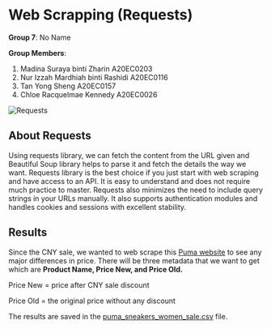 # **Web Scrapping (Requests)**

**Group 7**: No Name

**Group Members**:
1. Madina Suraya binti Zharin A20EC0203
2. Nur Izzah Mardhiah binti Rashidi A20EC0116
3. Tan Yong Sheng A20EC0157
4. Chloe Racquelmae Kennedy A20EC0026

![Requests](https://media.licdn.com/dms/image/C4E12AQFncA0AxujAng/article-cover_image-shrink_600_2000/0/1520086554238?e=2147483647&v=beta&t=ZvpayB6CfpbF7YCWJlynIyYqkBR23iRZpj2kd2XDR5E)

## About Requests
Using requests library, we can fetch the content from the URL given and Beautiful Soup library helps to parse it and fetch the details the way we want. Requests library is the best choice if you just start with web scraping and have access to an API. It is easy to understand and does not require much practice to master. Requests also minimizes the need to include query strings in your URLs manually. It also supports authentication modules and handles cookies and sessions with excellent stability.

## Results 
Since the CNY sale, we wanted to web scrape this [Puma website](https://my.puma.com/my/en/women/shoes/sneakers) to see any major differences in price. There will be three metadata that we want to get which are **Product Name, Price New, and Price Old.** 

Price New = price after CNY sale discount

Price Old = the original price without any discount

The results are saved in the [puma_sneakers_women_sale.csv](https://github.com/drshahizan/python-web/blob/main/requests/puma_sneakers_women_sale.csv) file. 

